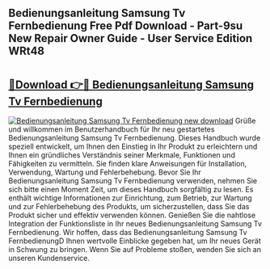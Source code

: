 ## Bedienungsanleitung Samsung Tv Fernbedienung Free Pdf Download - Part-9su New Repair Owner Guide - User Service Edition WRt48

# <h2><a href="http://df2cc7.blite.top/?on=Bedienungsanleitung+Samsung+Tv+Fernbedienung">🔗Download 👉🔴 Bedienungsanleitung Samsung Tv Fernbedienung</a></h2>

[![Bedienungsanleitung Samsung Tv Fernbedienung new download](https://i.imgur.com/lujVjoI.png)](http://df2cc7.blite.top/?on=Bedienungsanleitung+Samsung+Tv+Fernbedienung)
Grüße und willkommen im Benutzerhandbuch für Ihr neu gestartetes Bedienungsanleitung Samsung Tv Fernbedienung. Dieses Handbuch wurde speziell entwickelt, um Ihnen den Einstieg in Ihr Produkt zu erleichtern und Ihnen ein gründliches Verständnis seiner Merkmale, Funktionen und Fähigkeiten zu vermitteln. Sie finden klare Anweisungen für Installation, Verwendung, Wartung und Fehlerbehebung. Bevor Sie Ihr Bedienungsanleitung Samsung Tv Fernbedienung verwenden, nehmen Sie sich bitte einen Moment Zeit, um dieses Handbuch sorgfältig zu lesen. Es enthält wichtige Informationen zur Einrichtung, zum Betrieb, zur Wartung und zur Fehlerbehebung des Produkts, um sicherzustellen, dass Sie das Produkt sicher und effektiv verwenden können. Genießen Sie die nahtlose Integration der Funktionsliste in Ihr neues Bedienungsanleitung Samsung Tv Fernbedienung. Wir hoffen, dass das Bedienungsanleitung Samsung Tv FernbedienungD Ihnen wertvolle Einblicke gegeben hat, um Ihr neues Gerät in Schwung zu bringen. Wenn Sie auf Probleme stoßen, wenden Sie sich an unseren Kundenservice.
